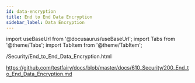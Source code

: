 ```yaml
---
id: data-encryption
title: End to End Data Encryption
sidebar_label: Data Encryption
---
```


import useBaseUrl from '@docusaurus/useBaseUrl';
import Tabs from '@theme/Tabs';
import TabItem from '@theme/TabItem';

/Security/End_to_End_Data_Encryption.html

https://github.com/testfairy/docs/blob/master/docs/610_Security/200_End_to_End_Data_Encryption.md

